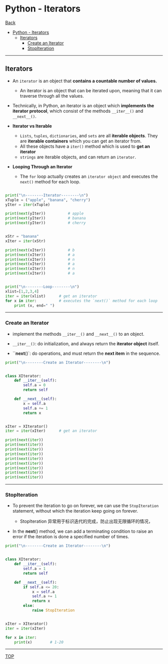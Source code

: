 # Python - Iterators

[Back](../index.md)

- [Python - Iterators](#python---iterators)
  - [Iterators](#iterators)
    - [Create an Iterator](#create-an-iterator)
    - [StopIteration](#stopiteration)

---

## Iterators

- An `iterator` is an object that **contains a countable number of values.**

  - An iterator is an object that can be iterated upon, meaning that it can traverse through all the values.

- Technically, in Python, an iterator is an object which **implements the iterator protocol**, which consist of the methods `__iter__()` and `__next__()`.

- **Iterator vs Iterable**

  - `Lists`, `tuples`, `dictionaries`, and `sets` are all **iterable objects**. They are **iterable containers** which you can get an iterator from.
  - All these objects have a `iter()` method which is used to **get an iterator**
  - `strings` are iterable objects, and can return an `iterator`.

- **Looping Through an Iterator**
  - The `for` loop actually creates an `iterator object` and executes the `next()` method for each loop.

```py

print("\n--------Iterator--------\n")
xTuple = ("apple", "banana", "cherry")
yIter = iter(xTuple)

print(next(yIter))          # apple
print(next(yIter))          # banana
print(next(yIter))          # cherry


xStr = "banana"
xIter = iter(xStr)

print(next(xIter))          # b
print(next(xIter))          # a
print(next(xIter))          # n
print(next(xIter))          # a
print(next(xIter))          # n
print(next(xIter))          # a


print("\n--------Loop--------\n")
xlist=[1,2,3,4]
iter = iter(xlist)      # get an iterator
for x in iter:          # executes the `next()` method for each loop
    print (x, end=" ")

```

---

### Create an Iterator

- implement the methods `__iter__()` and `__next__()` to an object.

- `__iter__()`: do initialization, and always return the **iterator object** itself.

- ``__next__()`: do operations, and must return the **next item** in the sequence.

```py
print("\n--------Create an Iterator--------\n")


class XIterator:
    def __iter__(self):
        self.a = 0
        return self

    def __next__(self):
        x = self.a
        self.a += 1
        return x


xIter = XIterator()
iter = iter(xIter)      # get an iterator

print(next(iter))
print(next(iter))
print(next(iter))
print(next(iter))
print(next(iter))
print(next(iter))
print(next(iter))
print(next(iter))
print(next(iter))

```

---

### StopIteration

- To prevent the iteration to go on forever, we can use the `StopIteration` statement, without which the iteration keep going on forever.

  - StopIteration 异常用于标识迭代的完成，防止出现无限循环的情况，

- In the **next**() method, we can add a terminating condition to raise an error if the iteration is done a specified number of times.

```py
print("\n--------Create an Iterator--------\n")


class XIterator:
    def __iter__(self):
        self.a = 1
        return self

    def __next__(self):
        if self.a <= 20:
            x = self.a
            self.a += 1
            return x
        else:
            raise StopIteration


xIter = XIterator()
iter = iter(xIter)

for x in iter:
    print(x)        # 1-20

```

---

[TOP](#python---iterators)
